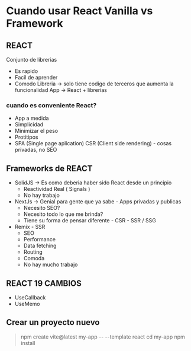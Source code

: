 # Cuando usar React Vanilla vs Framework

## REACT 
Conjunto de librerias
* Es rapido
* Facil de aprender
* Comodo
Libreria -> solo tiene codigo de terceros que aumenta la funcionalidad
App -> React + librerias

### cuando es conveniente React?
* App a medida
* Simplicidad
* Minimizar el peso
* Protitipos
* SPA (Single page aplication) CSR (Client side rendering) - cosas privadas, no SEO

## Frameworks de REACT
* SolidJS -> Es como deberia haber sido React desde un principio
    * Reactividad Real ( Signals )
    * No hay trabajo
* NextJs -> Genial para gente que ya sabe - Apps privadas y publicas
    * Necesito SEO?
    * Necesito todo lo que me brinda?
    * Tiene su forma de pensar diferente - CSR - SSR / SSG
* Remix - SSR
    * SEO
    * Performance
    * Data fetching
    * Routing 
    * Comoda
    * No hay mucho trabajo
## REACT 19 CAMBIOS
* UseCallback
* UseMemo

## Crear un proyecto nuevo
> npm create vite@latest my-app -- --template react
> cd my-app
> npm install
